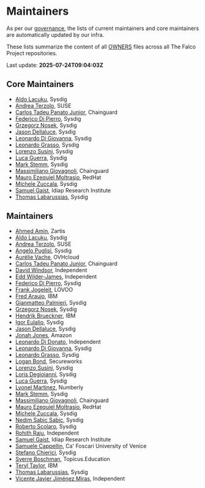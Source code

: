 # Maintainers

As per our [governance](./GOVERNANCE.md), the lists of current maintainers and core maintainers are automatically updated by our infra.

These lists summarize the content of all [OWNERS](./GOVERNANCE.md#repository-ownership) files across all The Falco Project repositories.

Last update: **<!-- LATEST-UPDATE -->2025-07-24T09:04:03Z<!-- /LATEST-UPDATE -->**

## Core Maintainers

<!-- MAINTAINERS-CORE-LIST -->
- [Aldo Lacuku](https://github.com/alacuku), Sysdig
- [Andrea Terzolo](https://github.com/andreagit97), SUSE
- [Carlos Tadeu Panato Junior](https://github.com/cpanato), Chainguard
- [Federico Di Pierro](https://github.com/fededp), Sysdig
- [Grzegorz Nosek](https://github.com/gnosek), Sysdig
- [Jason Dellaluce](https://github.com/jasondellaluce), Sysdig
- [Leonardo Di Giovanna](https://github.com/ekoops), Sysdig
- [Leonardo Grasso](https://github.com/leogr), Sysdig
- [Lorenzo Susini](https://github.com/loresuso), Sysdig
- [Luca Guerra](https://github.com/lucaguerra), Sysdig
- [Mark Stemm](https://github.com/mstemm), Sysdig
- [Massimiliano Giovagnoli](https://github.com/maxgio92), Chainguard
- [Mauro Ezequiel Moltrasio](https://github.com/molter73), RedHat
- [Michele Zuccala](https://github.com/zuc), Sysdig
- [Samuel Gaist](https://github.com/sgaist), Idiap Research Institute
- [Thomas Labarussias](https://github.com/issif), Sysdig
<!-- /MAINTAINERS-CORE-LIST -->

## Maintainers

<!-- MAINTAINERS-LIST -->
- [Ahmed Amin](https://github.com/ahmedameenaim), Zartis
- [Aldo Lacuku](https://github.com/alacuku), Sysdig
- [Andrea Terzolo](https://github.com/andreagit97), SUSE
- [Angelo Puglisi](https://github.com/deepskyblue86), Sysdig
- [Aurélie Vache](https://github.com/scraly), OVHcloud
- [Carlos Tadeu Panato Junior](https://github.com/cpanato), Chainguard
- [David Windsor](https://github.com/dwindsor), Independent
- [Edd Wilder-James](https://github.com/ewilderj), Independent
- [Federico Di Pierro](https://github.com/fededp), Sysdig
- [Frank Jogeleit](https://github.com/fjogeleit), LOVOO
- [Fred Araujo](https://github.com/araujof), IBM
- [Gianmatteo Palmieri](https://github.com/mrgian), Sysdig
- [Grzegorz Nosek](https://github.com/gnosek), Sysdig
- [Hendrik Brueckner](https://github.com/hbrueckner), IBM
- [Igor Eulalio](https://github.com/igoreulalio), Sysdig
- [Jason Dellaluce](https://github.com/jasondellaluce), Sysdig
- [Jonah Jones](https://github.com/jonahjon), Amazon
- [Leonardo Di Donato](https://github.com/leodido), Independent
- [Leonardo Di Giovanna](https://github.com/ekoops), Sysdig
- [Leonardo Grasso](https://github.com/leogr), Sysdig
- [Logan Bond](https://github.com/exoner4ted), Secureworks
- [Lorenzo Susini](https://github.com/loresuso), Sysdig
- [Loris Degioianni](https://github.com/ldegio), Sysdig
- [Luca Guerra](https://github.com/lucaguerra), Sysdig
- [Lyonel Martinez](https://github.com/lowaiz), Numberly
- [Mark Stemm](https://github.com/mstemm), Sysdig
- [Massimiliano Giovagnoli](https://github.com/maxgio92), Chainguard
- [Mauro Ezequiel Moltrasio](https://github.com/molter73), RedHat
- [Michele Zuccala](https://github.com/zuc), Sysdig
- [Nedim Sabic Sabic](https://github.com/rabbitstack), Sysdig
- [Roberto Scolaro](https://github.com/therealbobo), Sysdig
- [Rohith Raju](https://github.com/rohith-raju), Independent
- [Samuel Gaist](https://github.com/sgaist), Idiap Research Institute
- [Samuele Cappellin](https://github.com/cappellinsamuele), Ca' Foscari University of Venice
- [Stefano Chierici](https://github.com/darryk10), Sysdig
- [Sverre Boschman](https://github.com/sboschman), Topicus.Education
- [Teryl Taylor](https://github.com/terylt), IBM
- [Thomas Labarussias](https://github.com/issif), Sysdig
- [Vicente Javier Jiménez Miras](https://github.com/vjjmiras), Independent
<!-- /MAINTAINERS-LIST -->
